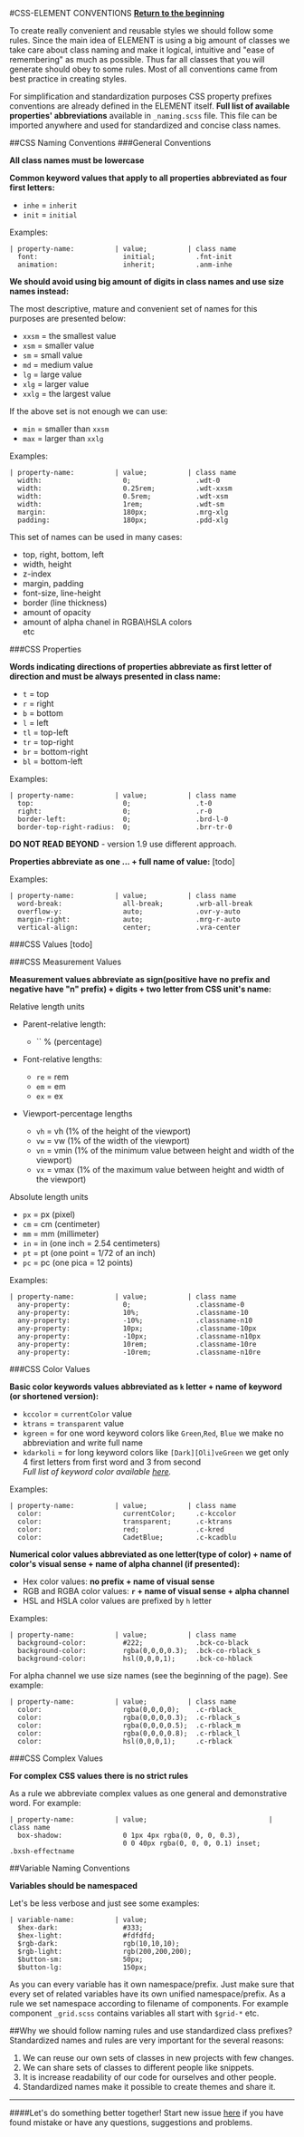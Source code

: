 #CSS-ELEMENT CONVENTIONS
**[Return to the beginning](https://github.com/kalopsia/element/blob/master/docs/0_preface.md)**<br/>

To create really convenient and reusable styles we should follow some rules. Since the main idea of ELEMENT is using a big amount of classes we take care about class naming and make it logical, intuitive and "ease of remembering" as much as possible. Thus far all classes that you will generate should obey to some rules. Most of all conventions came from best practice in creating styles.

For simplification and standardization purposes CSS property prefixes conventions are already defined in the ELEMENT itself. **Full list of available properties' abbreviations** available in ``_naming.scss`` file. This file can be imported anywhere and used for standardized and concise class names.

##CSS Naming Conventions
###General Conventions

**All class names must be lowercase**

**Common keyword values that apply to all properties abbreviated as four first letters:**
 - `inhe` = `inherit`
 - `init` = `initial`

Examples:
```
| property-name:          | value;          | class name
  font:                     initial;          .fnt-init
  animation:                inherit;          .anm-inhe
```

**We should avoid using big amount of digits in class names and use size names instead:**

The most descriptive, mature and convenient set of names for this purposes are presented below:
  - `xxsm` = the smallest value
  - `xsm` = smaller value
  - `sm` = small value
  - `md` = medium value
  - `lg` = large value
  - `xlg` = larger value
  - `xxlg` = the largest value
  
If the above set is not enough we can use:
  - `min` = smaller than `xxsm`
  - `max` = larger than `xxlg`
  
Examples:
```
| property-name:          | value;          | class name
  width:                    0;                .wdt-0
  width:                    0.25rem;          .wdt-xxsm
  width:                    0.5rem;           .wdt-xsm
  width:                    1rem;             .wdt-sm
  margin:                   180px;            .mrg-xlg
  padding:                  180px;            .pdd-xlg
```

This set of names can be used in many cases:
  - top, right, bottom, left
  - width, height
  - z-index
  - margin, padding
  - font-size, line-height
  - border (line thickness)
  - amount of opacity
  - amount of alpha chanel in RGBA\HSLA colors <br>
  etc
  

###CSS Properties

**Words indicating directions of properties abbreviate as first letter of direction and must be always presented in class name:**

  - `t` = top
  - `r` = right
  - `b` = bottom
  - `l` = left
  - `tl` = top-left
  - `tr` = top-right
  - `br` = bottom-right
  - `bl` = bottom-left

Examples:
```
| property-name:          | value;          | class name
  top:                      0;                .t-0
  right:                    0;                .r-0
  border-left:              0;                .brd-l-0
  border-top-right-radius:  0;                .brr-tr-0
```

**DO NOT READ BEYOND** - version 1.9 use different approach.

**Properties abbreviate as one ... + full name of value:**
[todo]

Examples:
```
| property-name:          | value;          | class name
  word-break:               all-break;        .wrb-all-break
  overflow-y:               auto;             .ovr-y-auto
  margin-right:             auto;             .mrg-r-auto
  vertical-align:           center;           .vra-center
```

###CSS Values
[todo]


###CSS Measurement Values

**Measurement values abbreviate as sign(positive have no prefix and negative have "n" prefix) + digits + two letter from CSS unit's name:**

Relative length units
  - Parent-relative length:
    - `` % (percentage)
  
  - Font-relative lengths:
    - `re` = rem
    - `em` = em
    - `ex` = ex
    
  - Viewport-percentage lengths
    - `vh` = vh (1% of the height of the viewport)
    - `vw` = vw (1% of the width of the viewport)
    - `vn` = vmin (1% of the minimum value between height and width of the viewport)
    - `vx` = vmax (1% of the maximum value between height and width of the viewport)

Absolute length units
  - `px` = px (pixel)
  - `cm` = cm (centimeter)
  - `mm` = mm (millimeter)
  - `in` = in (one inch = 2.54 centimeters)
  - `pt` = pt (one point = 1/72 of an inch)
  - `pc` = pc (one pica = 12 points)

Examples:
```
| property-name:          | value;          | class name
  any-property:             0;                .classname-0
  any-property:             10%;              .classname-10
  any-property:             -10%;             .classname-n10
  any-property:             10px;             .classname-10px
  any-property:             -10px;            .classname-n10px
  any-property:             10rem;            .classname-10re
  any-property:             -10rem;           .classname-n10re
```

###CSS Color Values

**Basic color keywords values abbreviated as `k` letter + name of keyword (or shortened version):**

  - `kccolor` = `currentColor` value
  - `ktrans` = `transparent` value
  - `kgreen` = for one word keyword colors like `Green`,`Red`, `Blue` we make no abbreviation and write full name
  - `kdarkoli` = for long keyword colors like `[Dark][Oli]veGreen` we get only 4 first letters from first word and 3 from second <br>
  *Full list of keyword color available [here](http://www.w3schools.com/cssref/css_colornames.asp).*

Examples:
```
| property-name:          | value;          | class name
  color:                    currentColor;     .c-kccolor
  color:                    transparent;      .c-ktrans
  color:                    red;              .c-kred
  color:                    CadetBlue;        .c-kcadblu
```

**Numerical color values abbreviated as one letter(type of color) + name of color's visual sense + name of alpha channel (if presented):**

  - Hex color values: **no prefix + name of visual sense** 
  - RGB and RGBA color values: **`r` + name of visual sense + alpha channel**
  - HSL and HSLA color values are prefixed by `h` letter
  
Examples:
```
| property-name:          | value;          | class name
  background-color:         #222;             .bck-co-black
  background-color:         rgba(0,0,0,0.3);  .bck-co-rblack_s
  background-color:         hsl(0,0,0,1);     .bck-co-hblack
```

For alpha channel we use size names (see the beginning of the page). See example:
```
| property-name:          | value;          | class name
  color:                    rgba(0,0,0,0);    .c-rblack_
  color:                    rgba(0,0,0,0.3);  .c-rblack_s
  color:                    rgba(0,0,0,0.5);  .c-rblack_m
  color:                    rgba(0,0,0,0.8);  .c-rblack_l
  color:                    hsl(0,0,0,1);     .c-rblack
```


###CSS Complex Values

**For complex CSS values there is no strict rules**

As a rule we abbreviate complex values as one general and demonstrative word. For example:
```
| property-name:          | value;                              | class name
  box-shadow:               0 1px 4px rgba(0, 0, 0, 0.3),
                            0 0 40px rgba(0, 0, 0, 0.1) inset;    .bxsh-effectname
```

##Variable Naming Conventions

**Variables should be namespaced**

Let's be less verbose and just see some examples:
```
| variable-name:          | value;
  $hex-dark:                #333;
  $hex-light:               #fdfdfd;
  $rgb-dark:                rgb(10,10,10);
  $rgb-light:               rgb(200,200,200);
  $button-sm:               50px;
  $button-lg:               150px;
```
As you can every variable has it own namespace/prefix. Just make sure that every set of related variables have its own unified namespace/prefix. As a rule we set namespace according to filename of components. For example component `_grid.scss` contains variables all start with `$grid-*` etc.


##Why we should follow naming rules and use standardized class prefixes?
Standardized names and rules are very important for the several reasons:

  1. We can reuse our own sets of classes in new projects with few changes.
  2. We can share sets of classes to different people like snippets.
  3. It is increase readability of our code for ourselves and other people.
  4. Standardized names make it possible to create themes and share it.

---

####Let's do something better together!
Start new issue [here](https://github.com/kalopsia/element/issues/new) if you have found mistake or have any questions, suggestions and problems.
